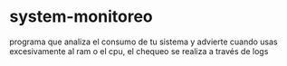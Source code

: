 # system-monitoreo
 programa que analiza el consumo de tu sistema y advierte cuando usas excesivamente al ram o el cpu, el chequeo se realiza a través de logs
